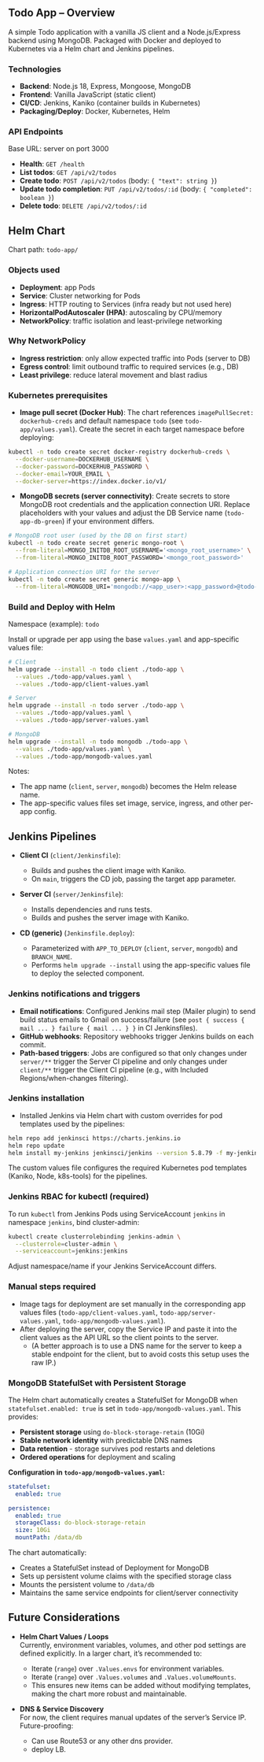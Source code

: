 ## Todo App – Overview

A simple Todo application with a vanilla JS client and a Node.js/Express backend using MongoDB. Packaged with Docker and deployed to Kubernetes via a Helm chart and Jenkins pipelines.

### Technologies
- **Backend**: Node.js 18, Express, Mongoose, MongoDB
- **Frontend**: Vanilla JavaScript (static client)
- **CI/CD**: Jenkins, Kaniko (container builds in Kubernetes)
- **Packaging/Deploy**: Docker, Kubernetes, Helm

### API Endpoints
Base URL: server on port 3000
- **Health**: `GET /health`
- **List todos**: `GET /api/v2/todos`
- **Create todo**: `POST /api/v2/todos` (body: `{ "text": string }`)
- **Update todo completion**: `PUT /api/v2/todos/:id` (body: `{ "completed": boolean }`)
- **Delete todo**: `DELETE /api/v2/todos/:id`

## Helm Chart

Chart path: `todo-app/`

### Objects used
- **Deployment**: app Pods
- **Service**: Cluster networking for Pods
- **Ingress**: HTTP routing to Services (infra ready but not used here)
- **HorizontalPodAutoscaler (HPA)**: autoscaling by CPU/memory
- **NetworkPolicy**: traffic isolation and least-privilege networking

### Why NetworkPolicy
- **Ingress restriction**: only allow expected traffic into Pods (server to DB)
- **Egress control**: limit outbound traffic to required services (e.g., DB)
- **Least privilege**: reduce lateral movement and blast radius

### Kubernetes prerequisites
- **Image pull secret (Docker Hub)**: The chart references `imagePullSecret: dockerhub-creds` and default namespace `todo` (see `todo-app/values.yaml`). Create the secret in each target namespace before deploying:

```bash
kubectl -n todo create secret docker-registry dockerhub-creds \
  --docker-username=DOCKERHUB_USERNAME \
  --docker-password=DOCKERHUB_PASSWORD \
  --docker-email=YOUR_EMAIL \
  --docker-server=https://index.docker.io/v1/
```

- **MongoDB secrets (server connectivity)**: Create secrets to store MongoDB root credentials and the application connection URI. Replace placeholders with your values and adjust the DB Service name (`todo-app-db-green`) if your environment differs.

```bash
# MongoDB root user (used by the DB on first start)
kubectl -n todo create secret generic mongo-root \
  --from-literal=MONGO_INITDB_ROOT_USERNAME='<mongo_root_username>' \
  --from-literal=MONGO_INITDB_ROOT_PASSWORD='<mongo_root_password>'

# Application connection URI for the server
kubectl -n todo create secret generic mongo-app \
  --from-literal=MONGODB_URI='mongodb://<app_user>:<app_password>@todo-app-db-green:27017/todoapp?authSource=admin'
```


### Build and Deploy with Helm
Namespace (example): `todo`

Install or upgrade per app using the base `values.yaml` and app-specific values file:

```bash
# Client
helm upgrade --install -n todo client ./todo-app \
  --values ./todo-app/values.yaml \
  --values ./todo-app/client-values.yaml

# Server
helm upgrade --install -n todo server ./todo-app \
  --values ./todo-app/values.yaml \
  --values ./todo-app/server-values.yaml

# MongoDB
helm upgrade --install -n todo mongodb ./todo-app \
  --values ./todo-app/values.yaml \
  --values ./todo-app/mongodb-values.yaml
```

Notes:
- The app name (`client`, `server`, `mongodb`) becomes the Helm release name.
- The app-specific values files set image, service, ingress, and other per-app config.

## Jenkins Pipelines

- **Client CI** (`client/Jenkinsfile`):
  - Builds and pushes the client image with Kaniko.
  - On `main`, triggers the CD job, passing the target app parameter.

- **Server CI** (`server/Jenkinsfile`):
  - Installs dependencies and runs tests.
  - Builds and pushes the server image with Kaniko.

- **CD (generic)** (`Jenkinsfile.deploy`):
  - Parameterized with `APP_TO_DEPLOY` (`client`, `server`, `mongodb`) and `BRANCH_NAME`.
  - Performs `helm upgrade --install` using the app-specific values file to deploy the selected component.

### Jenkins notifications and triggers
- **Email notifications**: Configured Jenkins mail step (Mailer plugin) to send build status emails to Gmail on success/failure (see `post { success { mail ... } failure { mail ... } }` in CI Jenkinsfiles).
- **GitHub webhooks**: Repository webhooks trigger Jenkins builds on each commit.
- **Path-based triggers**: Jobs are configured so that only changes under `server/**` trigger the Server CI pipeline and only changes under `client/**` trigger the Client CI pipeline (e.g., with Included Regions/when-changes filtering).

### Jenkins installation
- Installed Jenkins via Helm chart with custom overrides for pod templates used by the pipelines:

```bash
helm repo add jenkinsci https://charts.jenkins.io
helm repo update
helm install my-jenkins jenkinsci/jenkins --version 5.8.79 -f my-jenkins-values.yaml
```

The custom values file configures the required Kubernetes pod templates (Kaniko, Node, k8s-tools) for the pipelines.

### Jenkins RBAC for kubectl (required)
To run `kubectl` from Jenkins Pods using ServiceAccount `jenkins` in namespace `jenkins`, bind cluster-admin:

```bash
kubectl create clusterrolebinding jenkins-admin \
  --clusterrole=cluster-admin \
  --serviceaccount=jenkins:jenkins
```

Adjust namespace/name if your Jenkins ServiceAccount differs.

### Manual steps required
- Image tags for deployment are set manually in the corresponding app values files (`todo-app/client-values.yaml`, `todo-app/server-values.yaml`, `todo-app/mongodb-values.yaml`).
- After deploying the server, copy the Service IP and paste it into the client values as the API URL so the client points to the server.
  - (A better approach is to use a DNS name for the server to keep a stable endpoint for the client, but to avoid costs this setup uses the raw IP.)

### MongoDB StatefulSet with Persistent Storage
The Helm chart automatically creates a StatefulSet for MongoDB when `statefulset.enabled: true` is set in `todo-app/mongodb-values.yaml`. This provides:

- **Persistent storage** using `do-block-storage-retain` (10Gi)
- **Stable network identity** with predictable DNS names
- **Data retention** - storage survives pod restarts and deletions
- **Ordered operations** for deployment and scaling

**Configuration in `todo-app/mongodb-values.yaml`:**
```yaml
statefulset:
  enabled: true

persistence:
  enabled: true
  storageClass: do-block-storage-retain
  size: 10Gi
  mountPath: /data/db
```

The chart automatically:
- Creates a StatefulSet instead of Deployment for MongoDB
- Sets up persistent volume claims with the specified storage class
- Mounts the persistent volume to `/data/db`
- Maintains the same service endpoints for client/server connectivity


## Future Considerations

- **Helm Chart Values / Loops**  
  Currently, environment variables, volumes, and other pod settings are defined explicitly. In a larger chart, it’s recommended to:
  - Iterate (`range`) over `.Values.envs` for environment variables.  
  - Iterate (`range`) over `.Values.volumes` and `.Values.volumeMounts`.  
  - This ensures new items can be added without modifying templates, making the chart more robust and maintainable.

- **DNS & Service Discovery**  
  For now, the client requires manual updates of the server’s Service IP. Future-proofing:
  - Can use Route53 or any other dns provider.
  - deploy LB.

